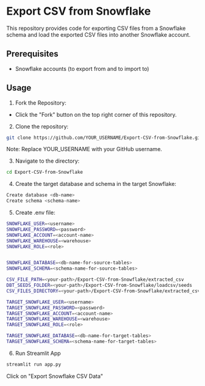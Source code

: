 # Export CSV from Snowflake
This repository provides code for exporting
CSV files from a Snowflake schema and load the exported CSV files into
another Snowflake account. 

## Prerequisites

- Snowflake accounts (to export
from and to import to) 

## Usage

1. Fork the Repository: 
- Click the "Fork" button on the top right corner of this repository. 

2. Clone the repository: 
```sh
git clone https://github.com/YOUR_USERNAME/Export-CSV-from-Snowflake.git
```
Note: Replace YOUR_USERNAME with your GitHub username. 

3. Navigate to the directory: 
```sh
cd Export-CSV-from-Snowflake
```

4. Create the target database and schema in the target Snowflake:
```sh
Create database <db-name>
Create schema <schema-name>
```

5. Create .env file:
```sh
SNOWFLAKE_USER=<username>
SNOWFLAKE_PASSWORD=<password>
SNOWFLAKE_ACCOUNT=<account-name>
SNOWFLAKE_WAREHOUSE=<warehouse>
SNOWFLAKE_ROLE=<role>


SNOWFLAKE_DATABASE=<db-name-for-source-tables>
SNOWFLAKE_SCHEMA=<schema-name-for-source-tables>

CSV_FILE_PATH=<your-path>/Export-CSV-from-Snowflake/extracted_csv
DBT_SEEDS_FOLDER=<your-path>/Export-CSV-from-Snowflake/loadcsv/seeds
CSV_FILES_DIRECTORY=<your-path>/Export-CSV-from-Snowflake/extracted_csv

TARGET_SNOWFLAKE_USER=<username>
TARGET_SNOWFLAKE_PASSWORD=<password>
TARGET_SNOWFLAKE_ACCOUNT=<account-name>
TARGET_SNOWFLAKE_WAREHOUSE=<warehouse>
TARGET_SNOWFLAKE_ROLE=<role>

TARGET_SNOWFLAKE_DATABASE=<db-name-for-target-tables>
TARGET_SNOWFLAKE_SCHEMA=<schema-name-for-target-tables>
```

6. Run Streamlit App
```sh
streamlit run app.py
```
Click on "Export Snowflake CSV Data"
